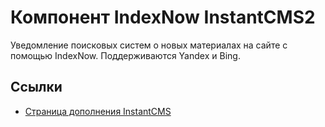 # Компонент IndexNow InstantCMS2

Уведомление поисковых систем о новых материалах на сайте с помощью IndexNow. Поддерживаются Yandex и Bing.

## Ссылки

* [Страница дополнения InstantCMS](https://instantcms.ru/addons/se-ping.html)
